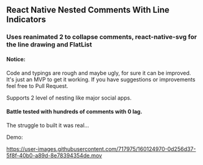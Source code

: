 ## React Native Nested Comments With Line Indicators

### Uses reanimated 2 to collapse comments, react-native-svg for the line drawing and FlatList

#### Notice:
Code and typings are rough and maybe ugly, for sure it can be improved. It's just an MVP to get it working. If you have suggestions or improvements feel free to Pull Request.

Supports 2 level of nesting like major social apps.

#### Battle tested with hundreds of comments with 0 lag.

The struggle to built it was real...

Demo:

https://user-images.githubusercontent.com/717975/160124970-0d256d37-5f8f-40b0-a89d-8e78394354de.mov

